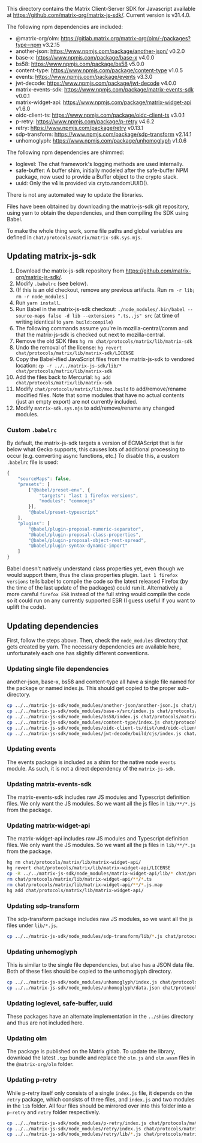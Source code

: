 This directory contains the Matrix Client-Server SDK for Javascript available
at https://github.com/matrix-org/matrix-js-sdk/. Current version is v31.4.0.

The following npm dependencies are included:

* @matrix-org/olm: https://gitlab.matrix.org/matrix-org/olm/-/packages?type=npm v3.2.15
* another-json: https://www.npmjs.com/package/another-json/ v0.2.0
* base-x: https://www.npmjs.com/package/base-x v4.0.0
* bs58: https://www.npmjs.com/package/bs58 v5.0.0
* content-type: https://www.npmjs.com/package/content-type v1.0.5
* events: https://www.npmjs.com/package/events v3.3.0
* jwt-decode: https://www.npmjs.com/package/jwt-decode v4.0.0
* matrix-events-sdk: https://www.npmjs.com/package/matrix-events-sdk v0.0.1
* matrix-widget-api: https://www.npmjs.com/package/matrix-widget-api v1.6.0
* oidc-client-ts: https://www.npmjs.com/package/oidc-client-ts v3.0.1
* p-retry: https://www.npmjs.com/package/p-retry v4.6.2
* retry: https://www.npmjs.com/package/retry v0.13.1
* sdp-transform: https://www.npmjs.com/package/sdp-transform v2.14.1
* unhomoglyph: https://www.npmjs.com/package/unhomoglyph v1.0.6

The following npm dependencies are shimmed:

* loglevel: The chat framework's logging methods are used internally.
* safe-buffer: A buffer shim, initially modeled after the safe-buffer NPM package,
    now used to provide a Buffer object to the crypto stack.
* uuid: Only the v4 is provided via cryto.randomUUID().

There is not any automated way to update the libraries.

Files have been obtained by downloading the matrix-js-sdk git repository,
using yarn to obtain the dependencies, and then compiling the SDK using Babel.

To make the whole thing work, some file paths and global variables are defined
in `chat/protocols/matrix/matrix-sdk.sys.mjs`.

## Updating matrix-js-sdk

1.  Download the matrix-js-sdk repository from https://github.com/matrix-org/matrix-js-sdk/.
2.  Modify `.babelrc` (see below).
3.  (If this is an old checkout, remove any previous artifacts. Run `rm -r lib; rm -r node_modules`.)
4.  Run `yarn install`.
5.  Run Babel in the matrix-js-sdk checkout:
    `./node_modules/.bin/babel --source-maps false -d lib --extensions ".ts,.js" src`
    (at time of writing identical to `yarn build:compile`)
6.  The following commands assume you're in mozilla-central/comm and that the
    matrix-js-sdk is checked out next to mozilla-central.
7.  Remove the old SDK files `hg rm chat/protocols/matrix/lib/matrix-sdk`
9.  Undo the removal of the license: `hg revert chat/protocols/matrix/lib/matrix-sdk/LICENSE`
0.  Copy the Babel-ified JavaScript files from the matrix-js-sdk to vendored
    location: `cp -r ../../matrix-js-sdk/lib/* chat/protocols/matrix/lib/matrix-sdk`
10. Add the files back to Mercurial: `hg add chat/protocols/matrix/lib/matrix-sdk`
11. Modify `chat/protocols/matrix/lib/moz.build` to add/remove/rename modified
    files. Note that some modules that have no actual contents (just an empty
    export) are not currently included.
12. Modify `matrix-sdk.sys.mjs` to add/remove/rename any changed modules.

### Custom `.babelrc`

By default, the matrix-js-sdk targets a version of ECMAScript that is far below
what Gecko supports, this causes lots of additional processing to occur (e.g.
converting async functions, etc.) To disable this, a custom `.babelrc` file is
used:

```javascript
{
    "sourceMaps": false,
    "presets": [
        ["@babel/preset-env", {
            "targets": "last 1 firefox versions",
            "modules": "commonjs"
        }],
        "@babel/preset-typescript"
    ],
    "plugins": [
        "@babel/plugin-proposal-numeric-separator",
        "@babel/plugin-proposal-class-properties",
        "@babel/plugin-proposal-object-rest-spread",
        "@babel/plugin-syntax-dynamic-import"
    ]
}
```

Babel doesn't natively understand class properties yet, even though we would
support them, thus the class properties plugin. `last 1 firefox versions` tells
babel to compile the code so the latest released Firefox (by the time of the
last update of the packages) could run it. Alternatively a more careful
`firefox ESR` instead of the full string would compile the code so it could run
on any currently supported ESR (I guess useful if you want to uplift the code).

## Updating dependencies

First, follow the steps above. Then, check the `node_modules` directory that
gets created by yarn. The necessary dependencies are available here,
unfortunately each one has slightly different conventions.

### Updating single file dependencies

another-json, base-x, bs58 and content-type all have a single file
named for the package or named index.js. This should get copied to the proper
sub-directory.

```sh
cp ../../matrix-js-sdk/node_modules/another-json/another-json.js chat/protocols/matrix/lib/another-json
cp ../../matrix-js-sdk/node_modules/base-x/src/index.js chat/protocols/matrix/lib/base-x
cp ../../matrix-js-sdk/node_modules/bs58/index.js chat/protocols/matrix/lib/bs58
cp ../../matrix-js-sdk/node_modules/content-type/index.js chat/protocols/matrix/lib/content-type
cp ../../matrix-js-sdk/node_modules/oidc-client-ts/dist/umd/oidc-client-ts.js chat/protocols/matrix/lib/oidc-client-ts
cp ../../matrix-js-sdk/node_modules/jwt-decode/build/cjs/index.js chat/protocols/matrix/lib/jwt-decode
```

### Updating events

The events package is included as a shim for the native node `events` module.
As such, it is not a direct dependency of the `matrix-js-sdk`.

### Updating matrix-events-sdk

The matrix-events-sdk includes raw JS modules and Typescript definition files.
We only want the JS modules. So we want all the js files in `lib/**/*.js`
from the package.

### Updating matrix-widget-api

The matrix-widget-api includes raw JS modules and Typescript definition files.
We only want the JS modules. So we want all the js files in `lib/**/*.js`
from the package.

```sh
hg rm chat/protocols/matrix/lib/matrix-widget-api/
hg revert chat/protocols/matrix/lib/matrix-widget-api/LICENSE
cp -R ../../matrix-js-sdk/node_modules/matrix-widget-api/lib/* chat/protocols/matrix/lib/matrix-widget-api
rm chat/protocols/matrix/lib/matrix-widget-api/**/*.ts
rm chat/protocols/matrix/lib/matrix-widget-api/**/*.js.map
hg add chat/protocols/matrix/lib/matrix-widget-api/
```

### Updating sdp-transform

The sdp-transform package includes raw JS modules, so we want all the js files
under `lib/*.js`.

```sh
cp ../../matrix-js-sdk/node_modules/sdp-transform/lib/*.js chat/protocols/matrix/lib/sdp-transform
```

### Updating unhomoglyph

This is similar to the single file dependencies, but also has a JSON data file.
Both of these files should be copied to the unhomoglyph directory.

```sh
cp ../../matrix-js-sdk/node_modules/unhomoglyph/index.js chat/protocols/matrix/lib/unhomoglyph
cp ../../matrix-js-sdk/node_modules/unhomoglyph/data.json chat/protocols/matrix/lib/unhomoglyph
```

### Updating loglevel, safe-buffer, uuid

These packages have an alternate implementation in the `../shims` directory and
thus are not included here.

### Updating olm

The package is published on the Matrix gitlab. To update the library, download
the latest `.tgz` bundle and replace the `olm.js` and `olm.wasm` files in the
`@matrix-org/olm` folder.

### Updating p-retry

While p-retry itself only consists of a single `index.js` file, it depends on
the `retry` package, which consists of three files, and `index.js` and two
modules in the `lib` folder. All four files should be mirrored over into this
folder into a `p-retry` and `retry` folder respectively.

```sh
cp ../../matrix-js-sdk/node_modules/p-retry/index.js chat/protocols/matrix/lib/p-retry/
cp ../../matrix-js-sdk/node_modules/retry/index.js chat/protocols/matrix/lib/retry
cp ../../matrix-js-sdk/node_modules/retry/lib/*.js chat/protocols/matrix/lib/retry/lib
```
